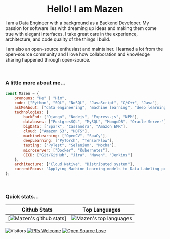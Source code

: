 <h1 align="center"> Hello! I am Mazen</h1>

<p align="center">

I am a Data Engineer with a background as a Backend Developer. My passion for software lies with dreaming up ideas and making them come true with elegant interfaces. I take great care in the experience, architecture, and code quality of the things I build.
</P>
<p>
I am also an open-source enthusiast and maintainer. I learned a lot from the open-source community and I love how collaboration and knowledge sharing happened through open-source.  
</p>
<br>

### A little more about me...
```javascript
const Mazen = {
    pronouns: "He" | "Him",
    code: ["Python", "SQL", "NoSQL", "JavaScript", "C/C++", "Java"],
    askMeAbout: ["data engineering", "machine learning", "deep learning", "distributed system"],
    technologies: {
        backEnd: ["Django", "Nodejs", "Express.js", "NPM"],
        databases: ["PostgresSQL", "MySQL", "MongoDB", "Oracle Server"],
        bigData: ["Spark", "Cassandra", "Amazon EMR"],
        cloud: ["Amazon S3", "HDFS"],
        machineLearning: ["OpenCV", "SpaCy"],
        deepLearning: ["PyTorch", "TensorFlow"],
        testing: ["PyTest", "Selenium", "Mocha"],
        microserver: ["Docker", "Kubernetes"],
        CICD: ["Git/GitHub", "Jira", "Maven", "Jenkins"]
    },
    architecture: ["Cloud Native", "Distributed system"],
    currentFocus: "Applying Machine Learning models to Data Labeling projects",
};
```
<br>

### Quick stats...
| Github Stats | Top Languages |
| --- | --- |
| [![Mazen's github stats](https://github-readme-stats.vercel.app/api?username=mazen-elba&show_icons=true&title_color=f6c32c&icon_color=f6c32c&text_color=9f9f9f&bg_color=151515&count_private=true)] | ![Mazen's top languages](https://github-readme-stats.vercel.app/api/top-langs/?username=mazen-elba&show_icons=true&title_color=f6c32c&icon_color=f6c32c&text_color=9f9f9f&bg_color=151515&count_private=true&layout=compact) |


![Visitors](https://visitor-badge.glitch.me/badge?page_id=mazen-elba.mazen-elba) [![PRs Welcome](https://img.shields.io/badge/PRs-welcome-brightgreen.svg?style=flat&logo=github)](https://github.com/mazen-elba) [![Open Source Love](https://badges.frapsoft.com/os/v2/open-source.svg?v=103)](https://github.com/mazen-elba)
